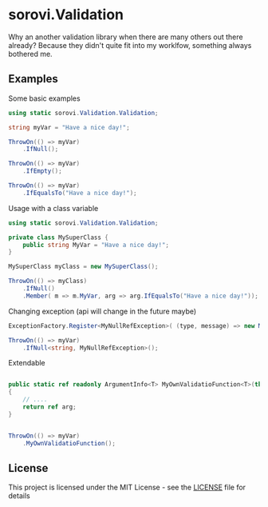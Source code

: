 # sorovi.Validation

Why an another validation library when there are many others out there already? 
Because they didn't quite fit into my worklfow, something always bothered me. 


## Examples

Some basic examples

```csharp
using static sorovi.Validation.Validation;

string myVar = "Have a nice day!";

ThrowOn(() => myVar)
    .IfNull();

ThrowOn(() => myVar)
    .IfEmpty();

ThrowOn(() => myVar)
    .IfEqualsTo("Have a nice day!");
```

Usage with a class variable

```csharp
using static sorovi.Validation.Validation;

private class MySuperClass { 
    public string MyVar = "Have a nice day!";
}

MySuperClass myClass = new MySuperClass();

ThrowOn(() => myClass)
    .IfNull()
    .Member( m => m.MyVar, arg => arg.IfEqualsTo("Have a nice day!"));

```

Changing exception (api will change in the future maybe)

```csharp
ExceptionFactory.Register<MyNullRefException>( (type, message) => new MyExceptionClass(...) );

ThrowOn(() => myVar)
    .IfNull<string, MyNullRefException>();
```

Extendable

```csharp

public static ref readonly ArgumentInfo<T> MyOwnValidatioFunction<T>(this in ArgumentInfo<T> arg, ....)
{
    // ....
    return ref arg;
}


ThrowOn(() => myVar)
    .MyOwnValidatioFunction();

```

## License

This project is licensed under the MIT License - see the [LICENSE](LICENSE) file for details
